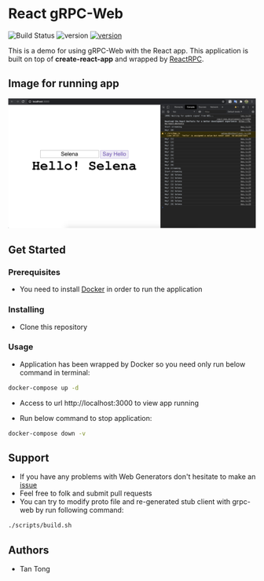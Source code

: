 # React gRPC-Web

![Build Status](https://img.shields.io/badge/build-passing-brightgreen) ![version](https://img.shields.io/badge/contributors-1-blueviolet) [![version](https://img.shields.io/badge/open%20issues-0-red)](https://github.com/ozuit/react-grpc-web/issues)

This is a demo for using gRPC-Web with the React app. This application is built on top of **create-react-app** and wrapped by [ReactRPC](https://www.npmjs.com/package/reactrpc).

## Image for running app

![Generator Web](./docs/demo.png)

## Get Started

### Prerequisites

- You need to install [Docker](https://www.docker.com/get-started) in order to run the application

### Installing

- Clone this repository

### Usage

- Application has been wrapped by Docker so you need only run below command in terminal:

```bash
docker-compose up -d
```

- Access to url http://localhost:3000 to view app running

- Run below command to stop application:

```bash
docker-compose down -v
```

## Support

- If you have any problems with Web Generators don't hesitate to make an [issue](https://github.com/ozuit/react-grpc-web/issues)
- Feel free to folk and submit pull requests
- You can try to modify proto file and re-generated stub client with grpc-web by run following command:
  
```bash
./scripts/build.sh
```

## Authors

- Tan Tong

